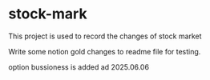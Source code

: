 # stock-mark
This project is used to record the changes of stock market


Write some notion gold changes to readme file for testing.


option bussioness is added ad 2025.06.06
